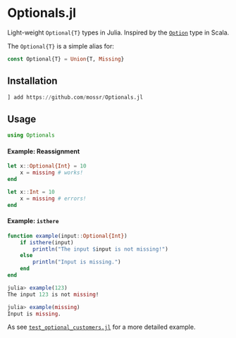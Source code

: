 # Optionals.jl
Light-weight `Optional{T}` types in Julia. Inspired by the [`Option`](https://www.scala-lang.org/api/current/scala/Option.html) type in Scala.

The `Optional{T}` is a simple alias for:
```julia
const Optional{T} = Union{T, Missing}
```

## Installation
```julia
] add https://github.com/mossr/Optionals.jl
```

## Usage
```julia
using Optionals
```

#### Example: Reassignment
```julia
let x::Optional{Int} = 10
    x = missing # works!
end
```
```julia
let x::Int = 10
    x = missing # errors!
end
```

#### Example: `isthere`
```julia
function example(input::Optional{Int})
    if isthere(input)
        println("The input $input is not missing!")
    else
        println("Input is missing.")
    end
end
```

```julia
julia> example(123)
The input 123 is not missing!

julia> example(missing)
Input is missing.
```


As see [`test_optional_customers.jl`](https://github.com/mossr/Optionals.jl/blob/master/test/test_optional_customers.jl) for a more detailed example.